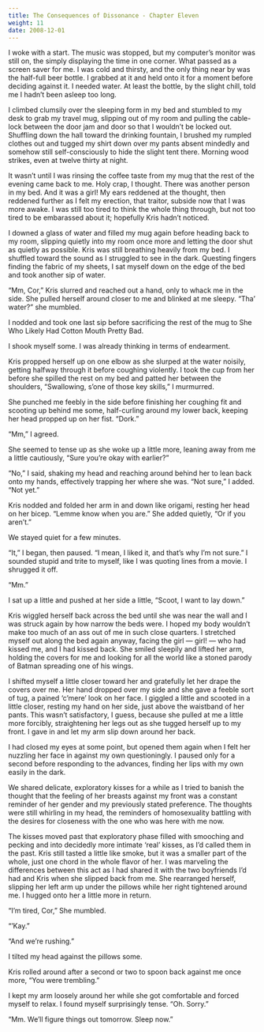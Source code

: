 ```yaml
---
title: The Consequences of Dissonance - Chapter Eleven
weight: 11
date: 2008-12-01
---
```


I woke with a start. The music was stopped, but my computer’s monitor
was still on, the simply displaying the time in one corner. What passed
as a screen saver for me. I was cold and thirsty, and the only thing
near by was the half-full beer bottle. I grabbed at it and held onto it
for a moment before deciding against it. I needed water. At least the
bottle, by the slight chill, told me I hadn’t been asleep too long.

I climbed clumsily over the sleeping form in my bed and stumbled to my
desk to grab my travel mug, slipping out of my room and pulling the
cable-lock between the door jam and door so that I wouldn’t be locked
out. Shuffling down the hall toward the drinking fountain, I brushed my
rumpled clothes out and tugged my shirt down over my pants absent
mindedly and somehow still self-consciously to hide the slight tent
there. Morning wood strikes, even at twelve thirty at night.

It wasn’t until I was rinsing the coffee taste from my mug that the rest
of the evening came back to me. Holy crap, I thought. There was another
person in my bed. And it was a girl! My ears reddened at the thought,
then reddened further as I felt my erection, that traitor, subside now
that I was more awake. I was still too tired to think the whole thing
through, but not too tired to be embarassed about it; hopefully Kris
hadn’t noticed.

I downed a glass of water and filled my mug again before heading back to
my room, slipping quietly into my room once more and letting the door
shut as quietly as possible. Kris was still breathing heavily from my
bed. I shuffled toward the sound as I struggled to see in the dark.
Questing fingers finding the fabric of my sheets, I sat myself down on
the edge of the bed and took another sip of water.

“Mm, Cor,” Kris slurred and reached out a hand, only to whack me in the
side. She pulled herself around closer to me and blinked at me sleepy.
“Tha’ water?” she mumbled.

I nodded and took one last sip before sacrificing the rest of the mug to
She Who Likely Had Cotton Mouth Pretty Bad.

I shook myself some. I was already thinking in terms of endearment.

Kris propped herself up on one elbow as she slurped at the water
noisily, getting halfway through it before coughing violently. I took
the cup from her before she spilled the rest on my bed and patted her
between the shoulders, “Swallowing, s’one of those key skills,” I
murmurred.

She punched me feebly in the side before finishing her coughing fit and
scooting up behind me some, half-curling around my lower back, keeping
her head propped up on her fist. “Dork.”

“Mm,” I agreed.

She seemed to tense up as she woke up a little more, leaning away from
me a little cautiously, “Sure you’re okay with earlier?”

“No,” I said, shaking my head and reaching around behind her to lean
back onto my hands, effectively trapping her where she was. “Not sure,”
I added. “Not yet.”

Kris nodded and folded her arm in and down like origami, resting her
head on her bicep. “Lemme know when you are.” She added quietly, “Or if
you aren’t.”

We stayed quiet for a few minutes.

“It,” I began, then paused. “I mean, I liked it, and that’s why I’m not
sure.” I sounded stupid and trite to myself, like I was quoting lines
from a movie. I shrugged it off.

“Mm.”

I sat up a little and pushed at her side a little, “Scoot, I want to lay
down.”

Kris wiggled herself back across the bed until she was near the wall and
I was struck again by how narrow the beds were. I hoped my body wouldn’t
make too much of an ass out of me in such close quarters. I stretched
myself out along the bed again anyway, facing the girl — girl! — who had
kissed me, and I had kissed back. She smiled sleepily and lifted her
arm, holding the covers for me and looking for all the world like a
stoned parody of Batman spreading one of his wings.

I shifted myself a little closer toward her and gratefully let her drape
the covers over me. Her hand dropped over my side and she gave a feeble
sort of tug, a pained ‘c’mere’ look on her face. I giggled a little and
scooted in a little closer, resting my hand on her side, just above the
waistband of her pants. This wasn’t satisfactory, I guess, because she
pulled at me a little more forcibly, straightening her legs out as she
tugged herself up to my front. I gave in and let my arm slip down around
her back.

I had closed my eyes at some point, but opened them again when I felt
her nuzzling her face in against my own questioningly. I paused only for
a second before responding to the advances, finding her lips with my own
easily in the dark.

We shared delicate, exploratory kisses for a while as I tried to banish
the thought that the feeling of her breasts against my front was a
constant reminder of her gender and my previously stated preference. The
thoughts were still whirling in my head, the reminders of homosexuality
battling with the desires for closeness with the one who was here with
me now.

The kisses moved past that exploratory phase filled with smooching and
pecking and into decidedly more intimate ‘real’ kisses, as I’d called
them in the past. Kris still tasted a little like smoke, but it was a
smaller part of the whole, just one chord in the whole flavor of her. I
was marveling the differences between this act as I had shared it with
the two boyfriends I’d had and Kris when she slipped back from me. She
rearranged herself, slipping her left arm up under the pillows while her
right tightened around me. I hugged onto her a little more in return.

“I’m tired, Cor,” She mumbled.

“’Kay.”

“And we’re rushing.”

I tilted my head against the pillows some.

Kris rolled around after a second or two to spoon back against me once
more, “You were trembling.”

I kept my arm loosely around her while she got comfortable and forced
myself to relax. I found myself surprisingly tense. “Oh. Sorry.”

“Mm. We’ll figure things out tomorrow. Sleep now.”
